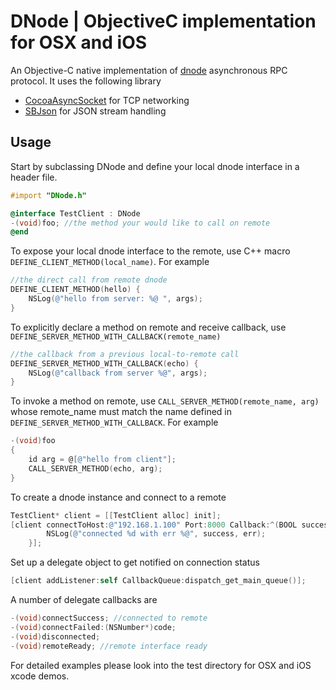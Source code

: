 # DNode | ObjectiveC implementation for OSX and iOS

An Objective-C native implementation of [dnode](http://github.com/substack/dnode) asynchronous RPC protocol. It uses the following library 
* [CocoaAsyncSocket](https://github.com/robbiehanson/CocoaAsyncSocket) for TCP networking
* [SBJson](https://github.com/stig/json-framework) for JSON stream handling

## Usage

Start by subclassing DNode and define your local dnode interface in a header file.

```objective-c
#import "DNode.h"

@interface TestClient : DNode
-(void)foo; //the method your would like to call on remote
@end
```

To expose your local dnode interface to the remote, use C++ macro `DEFINE_CLIENT_METHOD(local_name)`. For example
```objective-c
//the direct call from remote dnode
DEFINE_CLIENT_METHOD(hello) {
    NSLog(@"hello from server: %@ ", args); 
}
```

To explicitly declare a method on remote and receive callback, use `DEFINE_SERVER_METHOD_WITH_CALLBACK(remote_name)` 

```objective-c
//the callback from a previous local-to-remote call
DEFINE_SERVER_METHOD_WITH_CALLBACK(echo) {
    NSLog(@"callback from server %@", args);
}
```

To invoke a method on remote, use  `CALL_SERVER_METHOD(remote_name, arg)` whose remote_name must match the name defined in `DEFINE_SERVER_METHOD_WITH_CALLBACK`. For example 
```objective-c
-(void)foo
{
    id arg = @[@"hello from client"];
    CALL_SERVER_METHOD(echo, arg);
}
```

To create a dnode instance and connect to a remote 
```objective-c
TestClient* client = [[TestClient alloc] init];
[client connectToHost:@"192.168.1.100" Port:8000 Callback:^(BOOL success, NSNumber* err){
        NSLog(@"connected %d with err %@", success, err);
    }];
```
Set up a delegate object to get notified on connection status 
```objective-c
[client addListener:self CallbackQueue:dispatch_get_main_queue()];
```

A number of delegate callbacks are 
```objective-c
-(void)connectSuccess; //connected to remote
-(void)connectFailed:(NSNumber*)code; 
-(void)disconnected; 
-(void)remoteReady; //remote interface ready
```

For detailed examples please look into the test directory for OSX and iOS xcode demos. 